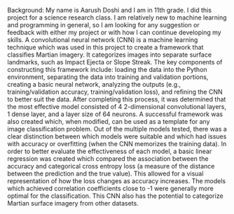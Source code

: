 Background: My name is Aarush Doshi and I am in 11th grade. I did this project for a science research class. I am relatively new to machine learning and programming in general, so I am looking for any suggestion or feedback with either my project or with how I can continue developing my skills.
A convolutional neural network (CNN) is a machine learning technique which was used in this project to create a framework that classifies Martian imagery. It categorizes images into separate surface landmarks, such as Impact Ejecta or Slope Streak. The key components of constructing this framework include: loading the data into the Python environment, separating the data into training and validation portions, creating a basic neural network, analyzing the outputs (e.g., training/validation accuracy, training/validation loss), and refining the CNN to better suit the data. After completing this process, it was determined that the most effective model consisted of 4 2-dimensional convolutional layers, 1 dense layer, and a layer size of 64 neurons. A successful framework was also created which, when modified, can be used as a template for any image classification problem. Out of the multiple models tested, there was a clear distinction between which models were suitable and which had issues with accuracy or overfitting (when the CNN memorizes the training data). In order to better evaluate the effectiveness of each model, a basic linear regression was created which compared the association between the accuracy and categorical cross entropy loss (a measure of the distance between the prediction and the true value). This allowed for a visual representation of how the loss changes as accuracy increases. The models which achieved correlation coefficients close to -1 were generally more optimal for the classification. This CNN also has the potential to categorize Martian surface imagery from other datasets.
